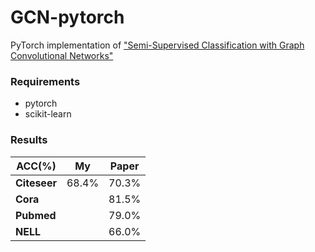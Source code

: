 # GCN-pytorch
PyTorch implementation of ["Semi-Supervised Classification with Graph Convolutional Networks"](https://arxiv.org/pdf/1609.02907.pdf)

### Requirements
- pytorch
- scikit-learn

### Results
| ACC(%)          | My | Paper |
| ------------ | ---- | ---- |
| **Citeseer** | 68.4% | 70.3% |
| **Cora** |  | 81.5% |
| **Pubmed** |  | 79.0% |
| **NELL** |  | 66.0% |
